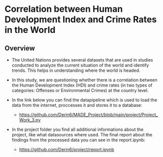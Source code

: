 # Correlation between Human Development Index and Crime Rates in the World

## Overview
* The United Nations provides several datasets that are used in studies conducted to analyze the current situation of the world and identify trends. This helps in understanding where the world is headed.

* In this study, we are questioning whether there is a correlation between the Human Development Index (HDI) and crime rates (in two types of categories: Offenses or Environmental Crimes) at the country level.

* In the link below you can find the datapipeline which is used to load the data from the internet, proccesses it and stores it to a database:
  * https://github.com/Derin6/MADE_Project/blob/main/project/Project_Work_3.py


* In the project folder you find all additional informations about the project, like what datasources where used. The final report about the findings from the processed data you can see in the report.ipynb:
  * https://github.com/Derin6/project/report.ipynb
